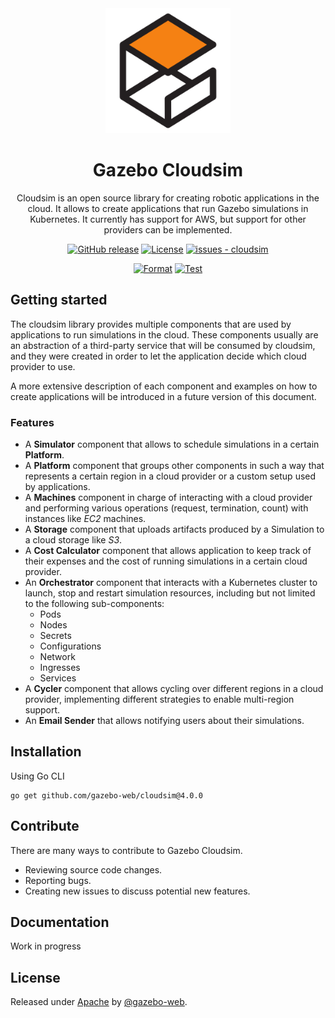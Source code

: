 <div align="center">
  <img src="./assets/logo.png" width="200" alt="Gazebo" />
  <h1>Gazebo Cloudsim</h1>
  <p>Cloudsim is an open source library for creating robotic applications in the cloud. It allows to create applications that run Gazebo simulations in Kubernetes. It currently has support for AWS, but support for other providers can be implemented.</p>


[![GitHub release](https://img.shields.io/github/release/gazebo-web/cloudsim?include_prereleases=&sort=semver&color=blue)](https://github.com/gazebo-web/cloudsim/releases/)
[![License](https://img.shields.io/badge/license-Apache-blue)](#license)
[![issues - cloudsim](https://img.shields.io/github/issues/gazebo-web/cloudsim)](https://github.com/gazebo-web/cloudsim/issues)

[![Format](https://img.shields.io/github/actions/workflow/status/gazebo-web/cloudsim/format.yaml?branch=main&label=Format)](https://github.com/gazebo-web/cloudsim/actions?query=workflow:"Format")
[![Test](https://img.shields.io/github/actions/workflow/status/gazebo-web/cloudsim/test.yaml?branch=main&label=Test)](https://github.com/gazebo-web/cloudsim/actions?query=workflow:"Test")
</div>

## Getting started

The cloudsim library provides multiple components that are used by applications to run simulations in the cloud. These components usually are an abstraction of a third-party service that will be consumed by cloudsim, and they were created in
order to let the application decide which cloud provider to use.

A more extensive description of each component and examples on how to create applications will be introduced in a future version of this document.

### Features
- A **Simulator** component that allows to schedule simulations in a certain **Platform**.
- A **Platform** component that groups other components in such a way that represents a certain region in a cloud provider or a custom setup used by applications.
- A **Machines** component in charge of interacting with a cloud provider and performing various operations (request, termination, count) with instances like _EC2_ machines.
- A **Storage** component that uploads artifacts produced by a Simulation to a cloud storage like _S3_.
- A **Cost Calculator** component that allows application to keep track of their expenses and the cost of running simulations in a certain cloud provider.
- An **Orchestrator** component that interacts with a Kubernetes cluster to launch, stop and restart simulation resources, including but not limited to the following sub-components:
    - Pods
    - Nodes
    - Secrets
    - Configurations
    - Network
    - Ingresses
    - Services
- A **Cycler** component that allows cycling over different regions in a cloud provider, implementing different strategies to enable multi-region support.
- An **Email Sender** that allows notifying users about their simulations.

## Installation
Using Go CLI
```shell
go get github.com/gazebo-web/cloudsim@4.0.0
```

## Contribute
There are many ways to contribute to Gazebo Cloudsim.
* Reviewing source code changes.
* Reporting bugs.
* Creating new issues to discuss potential new features.

## Documentation

Work in progress

## License

Released under [Apache](/LICENSE) by [@gazebo-web](https://github.com/gazebo-web).
